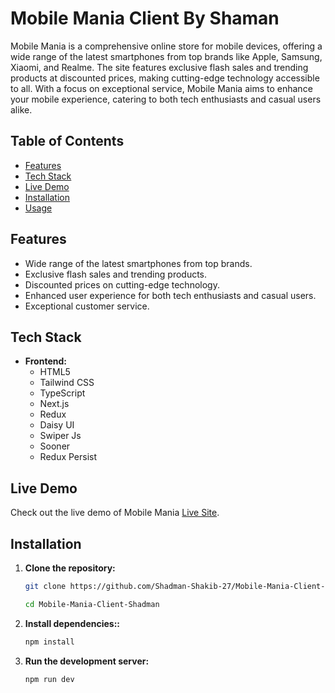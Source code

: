 # Mobile Mania Client By Shaman 

Mobile Mania is a comprehensive online store for mobile devices, offering a wide range of the latest smartphones from top brands like Apple, Samsung, Xiaomi, and Realme. The site features exclusive flash sales and trending products at discounted prices, making cutting-edge technology accessible to all. With a focus on exceptional service, Mobile Mania aims to enhance your mobile experience, catering to both tech enthusiasts and casual users alike.

## Table of Contents

- [Features](#features)
- [Tech Stack](#tech-stack)
- [Live Demo](#live-demo)
- [Installation](#installation)
- [Usage](#usage)


## Features

- Wide range of the latest smartphones from top brands.
- Exclusive flash sales and trending products.
- Discounted prices on cutting-edge technology.
- Enhanced user experience for both tech enthusiasts and casual users.
- Exceptional customer service.

## Tech Stack

- **Frontend:**
  - HTML5
  - Tailwind CSS
  - TypeScript
  - Next.js
  - Redux
  - Daisy UI
  - Swiper Js
  - Sooner
  - Redux Persist

## Live Demo

Check out the live demo of Mobile Mania [Live Site](https://mobile-mania-client-shadman.vercel.app/).

## Installation

1. **Clone the repository:**

   ```bash
   git clone https://github.com/Shadman-Shakib-27/Mobile-Mania-Client-Shadman.git
   
   cd Mobile-Mania-Client-Shadman

2. **Install dependencies::**

   ```bash
   npm install


3. **Run the development server:**

   ```bash
   npm run dev



